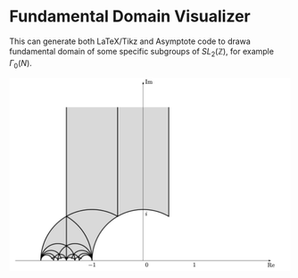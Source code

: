 # Fundamental Domain Visualizer

This can generate both LaTeX/Tikz and Asymptote code to drawa fundamental domain of some specific subgroups of $SL_2(\mathbb{Z})$, for example $\Gamma_0(N)$.

![A fundamental domain of $\Gamma_0(17)$](gamma_0_17.png)



